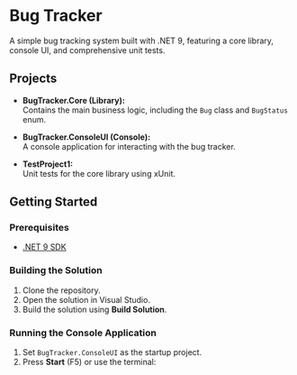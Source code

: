 # Bug Tracker

A simple bug tracking system built with .NET 9, featuring a core library, console UI, and comprehensive unit tests.

## Projects

- **BugTracker.Core (Library):**  
  Contains the main business logic, including the `Bug` class and `BugStatus` enum.

- **BugTracker.ConsoleUI (Console):**  
  A console application for interacting with the bug tracker.

- **TestProject1:**  
  Unit tests for the core library using xUnit.

## Getting Started

### Prerequisites

- [.NET 9 SDK](https://dotnet.microsoft.com/download/dotnet/9.0)

### Building the Solution

1. Clone the repository.
2. Open the solution in Visual Studio.
3. Build the solution using __Build Solution__.

### Running the Console Application

1. Set `BugTracker.ConsoleUI` as the startup project.
2. Press __Start__ (F5) or use the terminal:
   
